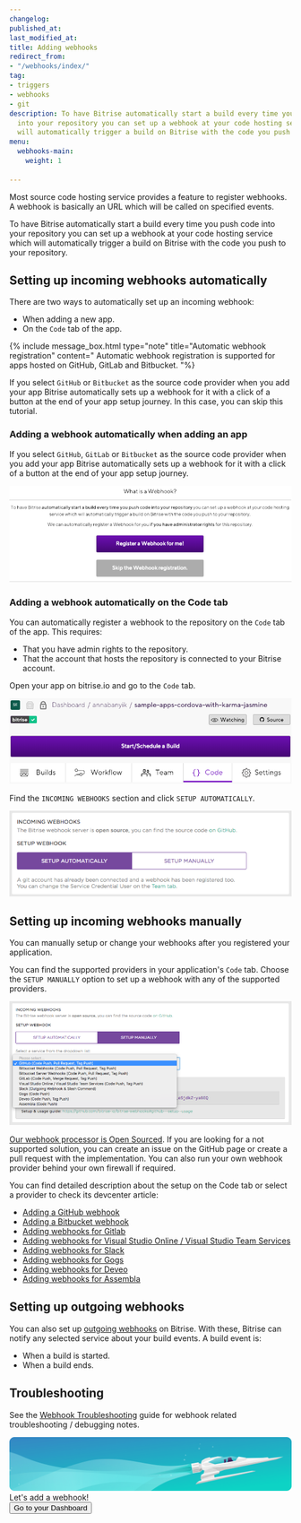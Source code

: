 ```yaml
---
changelog:
published_at:
last_modified_at:
title: Adding webhooks
redirect_from:
- "/webhooks/index/"
tag:
- triggers
- webhooks
- git
description: To have Bitrise automatically start a build every time you push code
  into your repository you can set up a webhook at your code hosting service which
  will automatically trigger a build on Bitrise with the code you push to your repository.
menu:
  webhooks-main:
    weight: 1

---
```

Most source code hosting service provides a feature to register webhooks. A webhook is basically an URL which will be called on specified events.

To have Bitrise automatically start a build every time you push code into your repository you can set up a webhook at your code hosting service which will automatically trigger a build on Bitrise with the code you push to your repository.

## Setting up incoming webhooks automatically

There are two ways to automatically set up an incoming webhook:

* When adding a new app.
* On the `Code` tab of the app.

{% include message_box.html type="note" title="Automatic webhook registration" content=" Automatic webhook registration is supported for apps hosted on GitHub, GitLab and Bitbucket. "%}

If you select `GitHub` or `Bitbucket` as the source code provider when you add your app Bitrise automatically sets up a webhook for it with a click of a button at the end of your app setup journey. In this case, you can skip this tutorial.

### Adding a webhook automatically when adding an app

If you select `GitHub`, `GitLab` or `Bitbucket` as the source code provider when you add your app Bitrise automatically sets up a webhook for it with a click of a button at the end of your app setup journey.

![](/img/register-webhook.png)

### Adding a webhook automatically on the Code tab

You can automatically register a webhook to the repository on the `Code` tab of the app. This requires:

* That you have admin rights to the repository.
* That the account that hosts the repository is connected to your Bitrise account.

Open your app on bitrise.io and go to the `Code` tab.

![](/img/code-tab-webhook.png)

Find the `INCOMING WEBHOOKS` section and click `SETUP AUTOMATICALLY`.

![Register webhook](/img/webhook-auto.png)

## Setting up incoming webhooks manually

You can manually setup or change your webhooks after you registered your application.

You can find the supported providers in your application's `Code` tab. Choose the `SETUP MANUALLY` option to set up a webhook with any of the supported providers.

![Screenshot](/img/webhook-providers.png)

[Our webhook processor is Open Sourced](https://github.com/bitrise-io/bitrise-webhooks). If you are looking for a not supported solution, you can create an issue on the GitHub page or create a pull request with the implementation. You can also run your own webhook provider behind your own firewall if required.

You can find detailed description about the setup on the Code tab or select a provider to check its devcenter article:

* [Adding a GitHub webhook](/webhooks/adding-a-github-webhook)
* [Adding a Bitbucket webhook](/webhooks/adding-a-bitbucket-webhook)
* [Adding webhooks for Gitlab](/webhooks/adding-a-gitlab-webhook)
* [Adding webhooks for Visual Studio Online / Visual Studio Team Services](/webhooks/adding-a-visual-studio-webhook)
* [Adding webhooks for Slack](/webhooks/adding-a-slack-webhook)
* [Adding webhooks for Gogs](/webhooks/adding-a-gogs-webhook)
* [Adding webhooks for Deveo](/webhooks/adding-deveo-webhook)
* [Adding webhooks for Assembla](/webhooks/adding-assembla-webhook)

## Setting up outgoing webhooks

You can also set up [outgoing webhooks](/webhooks/adding-outgoing-webhooks/) on Bitrise. With these, Bitrise can notify any selected service about your build events. A build event is:

* When a build is started.
* When a build ends.

## Troubleshooting

See the [Webhook Troubleshooting](/webhooks/troubleshooting) guide
for webhook related troubleshooting / debugging notes.

<div class="banner">
	<img src="/assets/images/banner-bg-888x170.png" style="border: none;">
	<div class="deploy-text">Let's add a webhook!</div>
	<a target="_blank" href="https://app.bitrise.io/dashboard/builds"><button class="button">Go to your Dashboard</button></a>
</div>